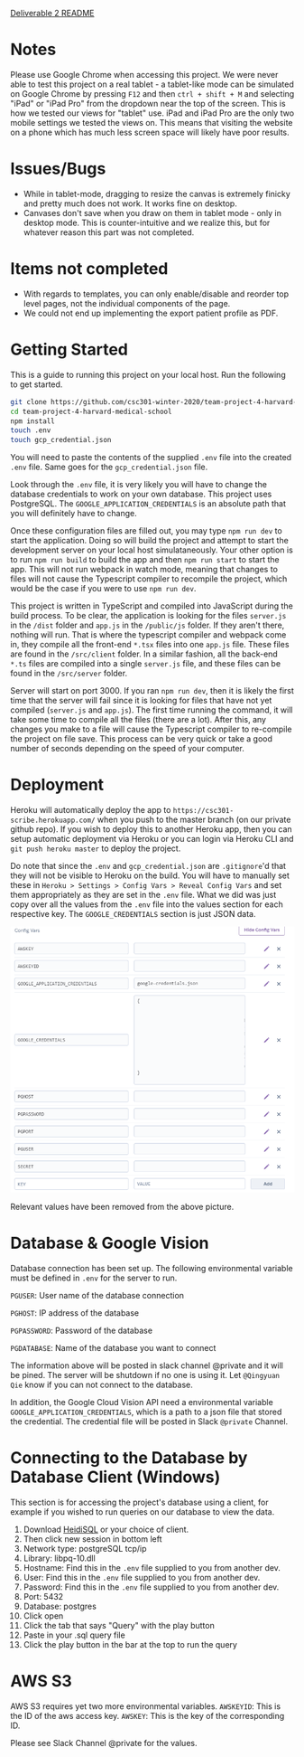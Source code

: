 [Deliverable 2 README](deliverables/deliverable-2)

# Notes

Please use Google Chrome when accessing this project.
We were never able to test this project on a real tablet - a tablet-like mode can be simulated on Google Chrome by pressing `F12` and then `ctrl + shift + M` and selecting "iPad" or "iPad Pro" from the dropdown near the top of the screen. This is how we tested our views for "tablet" use. iPad and iPad Pro are the only two mobile settings we tested the views on. This means that visiting the website on a phone which has much less screen space will likely have poor results.

# Issues/Bugs

* While in tablet-mode, dragging to resize the canvas is extremely finicky and pretty much does not work. It works fine on desktop.
* Canvases don't save when you draw on them in tablet mode - only in desktop mode. This is counter-intuitive and we realize this, but for whatever reason this part was not completed.

# Items not completed

* With regards to templates, you can only enable/disable and reorder top level pages, not the individual components of the page.
* We could not end up implementing the export patient profile as PDF.

# Getting Started

This is a guide to running this project on your local host. Run the following to get started.

```bash
git clone https://github.com/csc301-winter-2020/team-project-4-harvard-medical-school.git
cd team-project-4-harvard-medical-school
npm install
touch .env
touch gcp_credential.json
```

You will need to paste the contents of the supplied `.env` file into the created `.env` file. Same goes for the `gcp_credential.json` file. 

Look through the `.env` file, it is very likely you will have to change the database credentials to work on your own database. This project uses PostgreSQL. The `GOOGLE_APPLICATION_CREDENTIALS` is an absolute path that you will definitely have to change.

Once these configuration files are filled out, you may type `npm run dev` to start the application. Doing so will build the project and attempt to start the development server on your local host simulataneously. Your other option is to run `npm run build` to build the app and then `npm run start` to start the app. This will not run webpack in watch mode, meaning that changes to files will not cause the Typescript compiler to recompile the project, which would be the case if you were to use `npm run dev`.

This project is written in TypeScript and compiled into JavaScript during the build process. To be clear, the application is looking for the files `server.js` in the `/dist` folder and `app.js` in the `/public/js` folder. If they aren't there, nothing will run. That is where the typescript compiler and webpack come in, they compile all the front-end `*.tsx` files into one `app.js` file. These files are found in the `/src/client` folder. In a similar fashion, all the back-end `*.ts` files are compiled into a single `server.js` file, and these files can be found in the `/src/server` folder.

Server will start on port 3000. If you ran `npm run dev`, then it is likely the first time that the server will fail since it is looking for files that have not yet compiled (`server.js` and `app.js`). The first time running the command, it will take some time to compile all the files (there are a lot). After this, any changes you make to a file will cause the Typescript compiler to re-compile the project on file save. This process can be very quick or take a good number of seconds depending on the speed of your computer.

# Deployment

Heroku will automatically deploy the app to `https://csc301-scribe.herokuapp.com/` when you push to the master branch (on our private github repo). If you wish to deploy this to another Heroku app, then you can setup automatic deployment via Heroku or you can login via Heroku CLI and `git push heroku master` to deploy the project.

Do note that since the `.env` and `gcp_credential.json` are `.gitignore`'d that they will not be visible to Heroku on the build. You will have to manually set these in `Heroku > Settings > Config Vars > Reveal Config Vars` and set them appropriately as they are set in the `.env` file. What we did was just copy over all the values from the `.env` file into the values section for each respective key. The `GOOGLE_CREDENTIALS` section is just JSON data.

![](imgs/heroku_env_vars.png)

Relevant values have been removed from the above picture.

# Database & Google Vision
Database connection has been set up. The following environmental variable must be defined in `.env` 
for the server to run.

`PGUSER`: User name of the database connection 

`PGHOST`: IP address of the database
 
`PGPASSWORD`: Password of the database
 
`PGDATABASE`: Name of the database you want to connect

The information above will be posted in slack channel @private and it will be pined. The server will 
be shutdown if no one is using it. Let `@Qingyuan Qie` know if you can not connect to the database.

In addition, the Google Cloud Vision API need a environmental variable `GOOGLE_APPLICATION_CREDENTIALS`, which is a
path to a json file that stored the credential. The credential file will be posted in Slack `@private` Channel.

# Connecting to the Database by Database Client (Windows)

This section is for accessing the project's database using a client, for example if you wished to run queries on our database to view the data.

1. Download [HeidiSQL](https://www.heidisql.com/download.php) or your choice of client.
2. Then click new session in bottom left
3. Network type: postgreSQL tcp/ip
4. Library: libpq-10.dll
5. Hostname: Find this in the `.env` file supplied to you from another dev.
6. User: Find this in the `.env` file supplied to you from another dev.
7. Password: Find this in the `.env` file supplied to you from another dev.
8. Port: 5432
9. Database: postgres
10. Click open
11. Click the tab that says "Query" with the play button
12. Paste in your .sql query file
13. Click the play button in the bar at the top to run the query

# AWS S3
AWS S3 requires yet two more environmental variables.
`AWSKEYID`: This is the ID of the aws access key.
`AWSKEY`: This is the key of the corresponding ID.

Please see Slack Channel @private for the values.

